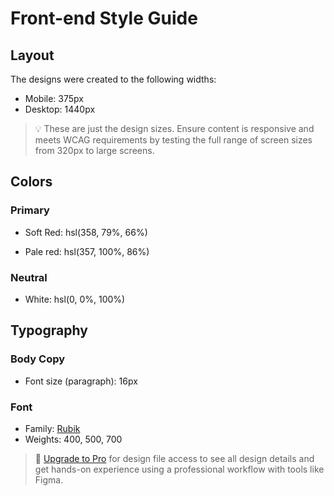 # Front-end Style Guide

## Layout

The designs were created to the following widths:

- Mobile: 375px
- Desktop: 1440px

> 💡 These are just the design sizes. Ensure content is responsive and meets WCAG requirements by testing the full range of screen sizes from 320px to large screens.

## Colors

### Primary

<!-- - Moderate blue: hsl(238, 40%, 52%) -->

- Soft Red: hsl(358, 79%, 66%)
<!-- - Light grayish blue: hsl(239, 57%, 85%) -->
- Pale red: hsl(357, 100%, 86%)

### Neutral

<!-- - Dark blue: hsl(212, 24%, 26%) -->
<!-- - Grayish Blue: hsl(211, 10%, 45%) -->
<!-- - Light gray: hsl(223, 19%, 93%) -->
<!-- - Very light gray: hsl(228, 33%, 97%) -->

- White: hsl(0, 0%, 100%)

## Typography

### Body Copy

- Font size (paragraph): 16px

### Font

- Family: [Rubik](https://fonts.google.com/specimen/Rubik)
- Weights: 400, 500, 700

> 💎 [Upgrade to Pro](https://www.frontendmentor.io/pro?ref=style-guide) for design file access to see all design details and get hands-on experience using a professional workflow with tools like Figma.
